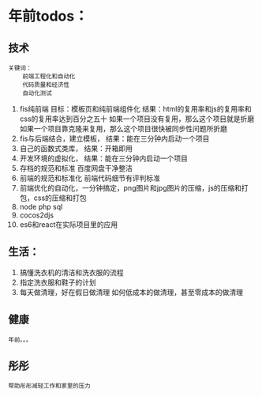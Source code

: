 # 年前todos：
## 技术
	关键词：
		前端工程化和自动化
		代码质量和经济性
		自动化测试
1. fis纯前端
	目标：模板页和纯前端组件化
	结果：html的复用率和js的复用率和css的复用率达到百分之五十
	如果一个项目没有复用，那么这个项目就是折磨
	如果一个项目靠克隆来复用，那么这个项目很快被同步性问题所折磨
2. fis与后端结合，建立模板，
	结果：能在三分钟内启动一个项目
3. 自己的函数式类库，
	结果：开箱即用
4. 开发环境的虚拟化，
	结果：能在三分钟内启动一个项目
5. 存档的规范和标准
	百度网盘干净整洁
6. 前端的规范和标准化
	前端代码细节有评判标准
7. 前端优化的自动化，一分钟搞定，png图片和jpg图片的压缩，js的压缩和打包，css的压缩和打包
8. node php sql
9. cocos2djs
10. es6和react在实际项目里的应用

## 生活：
1. 搞懂洗衣机的清洁和洗衣服的流程
2. 指定洗衣服和鞋子的计划
3. 每天做清理，好在假日做清理
   如何低成本的做清理，甚至零成本的做清理

## 健康
    年前。。。
    
## 彤彤
	帮助彤彤减轻工作和家里的压力
